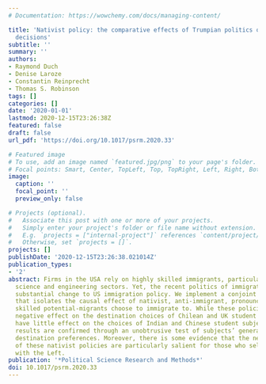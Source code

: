 ```yaml
---
# Documentation: https://wowchemy.com/docs/managing-content/

title: 'Nativist policy: the comparative effects of Trumpian politics on migration
  decisions'
subtitle: ''
summary: ''
authors:
- Raymond Duch
- Denise Laroze
- Constantin Reinprecht
- Thomas S. Robinson
tags: []
categories: []
date: '2020-01-01'
lastmod: 2020-12-15T23:26:38Z
featured: false
draft: false
url_pdf: 'https://doi.org/10.1017/psrm.2020.33'

# Featured image
# To use, add an image named `featured.jpg/png` to your page's folder.
# Focal points: Smart, Center, TopLeft, Top, TopRight, Left, Right, BottomLeft, Bottom, BottomRight.
image:
  caption: ''
  focal_point: ''
  preview_only: false

# Projects (optional).
#   Associate this post with one or more of your projects.
#   Simply enter your project's folder or file name without extension.
#   E.g. `projects = ["internal-project"]` references `content/project/deep-learning/index.md`.
#   Otherwise, set `projects = []`.
projects: []
publishDate: '2020-12-15T23:26:38.021014Z'
publication_types:
- '2'
abstract: Firms in the USA rely on highly skilled immigrants, particularly in the
  science and engineering sectors. Yet, the recent politics of immigration marks a
  substantial change to US immigration policy. We implement a conjoint experiment
  that isolates the causal effect of nativist, anti-immigrant, pronouncements on where
  skilled potential-migrants choose to immigrate to. While these policies have a significantly
  negative effect on the destination choices of Chilean and UK student subjects, they
  have little effect on the choices of Indian and Chinese student subjects. These
  results are confirmed through an unobtrusive test of subjects’ general immigration
  destination preferences. Moreover, there is some evidence that the negative effect
  of these nativist policies are particularly salient for those who self-identify
  with the Left.
publication: '*Political Science Research and Methods*'
doi: 10.1017/psrm.2020.33
---
```

